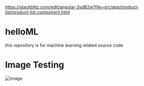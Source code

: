 
https://stackblitz.com/edit/angular-3vd82w?file=src/app/product-list/product-list.component.html 

# helloML
this repository is for machine learning related source code 

# Image Testing
![image](https://user-images.githubusercontent.com/10692433/147380663-f66fe09d-27ed-4c24-b36d-097d888afcf3.png)
